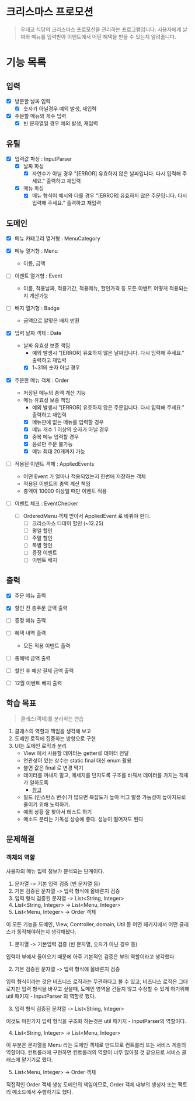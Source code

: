 # 크리스마스 프로모션

> 우테코 식당의 크리스마스 프로모션을 관리하는 프로그램입니다.
> 사용자에게 날짜와 메뉴를 입력받아 이벤트에서 어떤 혜택을 받을 수 있는지 알려줍니다.

# 기능 목록

## 입력

- [x] 방문할 날짜 입력
  - [x] 숫자가 아닐경우 예외 발생, 재입력
- [x] 주문할 메뉴와 개수 입력
  - [x] 빈 문자열일 경우 예외 발생, 재입력

## 유틸

- [x] 입력값 파싱 : InputParser
  - [x] 날짜 파싱
    - [x] 자연수가 아닐 경우 "[ERROR] 유효하지 않은 날짜입니다. 다시 입력해 주세요." 출력하고 재입력
  - [x] 메뉴 파싱
    - [x] 메뉴 형식이 예시와 다를 경우 "[ERROR] 유효하지 않은 주문입니다. 다시 입력해 주세요." 출력하고 재입력

## 도메인

- [x] 메뉴 카테고리 열거형 : MenuCategory
- [x] 메뉴 열거형 : Menu
  - 이름, 금액
- [ ] 이벤트 열거형 : Event
  - 이름, 적용날짜, 적용기간, 적용메뉴, 할인가격 등 모든 이벤트 어떻게 적용되는지 계산가능
- [ ] 배지 열거형 : Badge
  - 금액으로 알맞은 배지 반환

- [x] 입력 날짜 객체 : Date
  - 날짜 유효성 보증 책임
    - 예외 발생시 "[ERROR] 유효하지 않은 날짜입니다. 다시 입력해 주세요." 출력하고 재입력
    - [x] 1~31의 숫자 아닐 경우
- [x] 주문한 메뉴 객체 : Order
  - 저장된 메뉴의 총액 계산 기능
  - 메뉴 유효성 보증 책임
    - 예외 발생시 "[ERROR] 유효하지 않은 주문입니다. 다시 입력해 주세요." 출력하고 재입력
    - [x] 메뉴판에 없는 메뉴를 입력할 경우
    - [x] 메뉴 개수 1 이상의 숫자가 아닐 경우
    - [x] 중복 메뉴 입력할 경우
    - [x] 음료만 주문 불가능
    - [x] 메뉴 최대 20개까지 가능
- [ ] 적용된 이벤트 객체 : AppliedEvents
  - 어떤 Event 가 얼마나 적용되었는지 한번에 저장하는 객체
  - 적용된 이벤트의 총액 계산 책임
  - 총액이 10000 이상일 때만 이벤트 적용

- [ ] 이벤트 체크 : EventChecker
  - [ ] OrderedMenu 객체 받아서 AppliedEvent 로 바꿔야 한다.
    - [ ] 크리스마스 디데이 할인 (~12.25)
    - [ ] 평일 할인
    - [ ] 주말 할인
    - [ ] 특별 할인
    - [ ] 증정 이벤트
    - [ ] 이벤트 배지

## 출력

- [x] 주문 메뉴 출력
- [x] 할인 전 총주문 금액 출력
- [ ] 증정 메뉴 출력
- [ ] 혜택 내역 출력
  - 모든 적용 이벤트 출력
- [ ] 총혜택 금액 출력
- [ ] 할인 후 예상 결제 금액 출력
- [ ] 12월 이벤트 베지 출력


## 학습 목표

> 클래스(객체)를 분리하는 연습

1. 클래스의 역할과 책임을 생각해 보고
2. 도메인 로직에 집중하는 방향으로 구현
3. UI는 도메인 로직과 분리
   - View 에서 사용할 데이터는 getter로 데이터 전달
   - 연관성이 있는 상수는 static final 대신 enum 활용
   - 불면 값은 final 로 변경 막기
   - 데이터를 꺼내지 말고, 메세지를 던지도록 구조를 바꿔서 데이터를 가지는 객체가 일하도록
     - [참고](https://tecoble.techcourse.co.kr/post/2020-04-28-ask-instead-of-getter/)
   - 필드 (인스턴스 변수)가 많으면 복잡도가 높아 버그 발생 가능성이 높아지므로 줄이기 위해 노력하기.
   - 예외 상황 잘 찾아서 테스트 하기
   - 메소드 분리는 가독성 상승에 좋다. 성능이 떨어져도 된다


## 문제해결

### 객체의 역할

사용자의 메뉴 입력 정보가 분석되는 단계이다.

1. 문자열 -> 기본 입력 검증 (빈 문자열 등)
2. 기본 검증된 문자열 -> 입력 형식에 올바른지 검증
3. 입력 형식 검증된 문자열 -> List<String, Integer>
4. List<String, Integer> -> List<Menu, Integer>
5. List<Menu, Integer> -> Order 객체

이 모든 기능을 도메인, View, Controller, domain, Util 등 어떤 패키지에서 어떤 클래스가 동작해야하는지 생각해봤다.

1. 문자열 -> 기본입력 검증 (빈 문자열, 숫자가 아닌 경우 등)

입력이 뷰에서 들어오기 때문에 아주 기본적인 검증은 뷰의 역할이라고 생각했다.

2. 기본 검증된 문자열 -> 입력 형식에 올바른지 검증

입력 형식이라는 것은 비즈니스 로직과는 무관하다고 볼 수 있고,
비즈니스 로직은 그대로지만 입력 형식을 바꾸고 싶을때,
도메인 영역을 건들지 않고 수정할 수 있게 하기위해 util 패키지 - InputParser 의 역할로 했다.

3. 입력 형식 검증된 문자열 -> List<String, Integer>

이것도 마찬가지 입력 형식을 구조화 하는것은 util 패키지 - InputParser의 역할이다.

4. List<String, Integer> -> List<Menu, Integer>

이 부분은 문자열을 Menu 라는 도메인 객체로 만드므로 컨트롤러 또는 서비스 계층의 역할이다.
컨트롤러에 구현하면 컨트롤러의 역할이 너무 많아질 것 같으므로 서비스 클래스에 맡기기로 했다.

5. List<Menu, Integer> -> Order 객체

직접적인 Order 객체 생성 도메인의 책임이므로,
Order 객체 내부의 생성자 또는 팩토리 메소드에서 수행하기도 했다.
